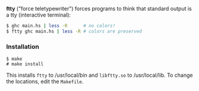 **ftty** ("force teletypewriter") forces programs to think that standard
output is a tty (interactive terminal):

```.sh
$ ghc main.hs | less -R      # no colors!
$ ftty ghc main.hs | less -R # colors are preserved
```

### Installation

```
$ make
# make install
```

This installs `ftty` to /usr/local/bin and `libftty.so` to
/usr/local/lib.  To change the locations, edit the `Makefile`.
